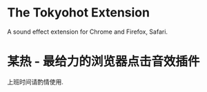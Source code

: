 The Tokyohot Extension
======================

A sound effect extension for Chrome and Firefox, Safari.

某热 - 最给力的浏览器点击音效插件
=================================

上班时间请酌情使用.
